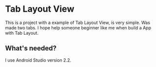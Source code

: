 # Tab Layout View

This is a project with a example of Tab Layout View, is very simple.
Was made two tabs. I hope help someone beginner like me when build a App with Tab Layout.

## What's needed?

I use Android Studio version 2.2.


